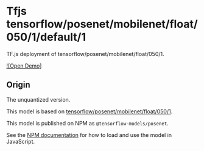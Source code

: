 # Tfjs tensorflow/posenet/mobilenet/float/050/1/default/1
TF.js deployment of tensorflow/posenet/mobilenet/float/050/1.

<!-- parent-model: tensorflow/posenet/mobilenet/float/050/1 -->

[![Open Demo]](https://teachablemachine.withgoogle.com/train/pose)

## Origin
The unquantized version.

This model is based on [tensorflow/posenet/mobilenet/float/050/1](https://tfhub.dev/tensorflow/posenet/mobilenet/float/050/1).

This model is published on NPM as `@tensorflow-models/posenet`.

See the [NPM documentation](https://www.npmjs.com/package/@tensorflow-models/posenet)
for how to load and use the model in JavaScript.
